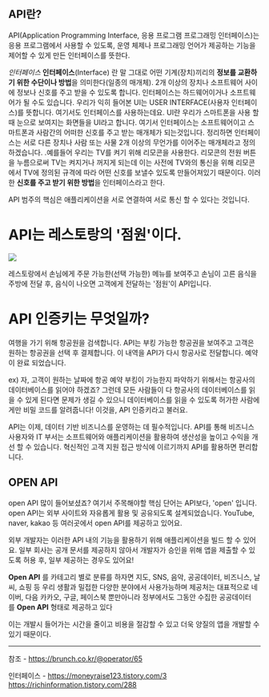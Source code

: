 ## API란?

API(Application Programming Interface, 응용 프로그램 프로그래밍 인터페이스)는 응용 프로그램에서 사용할 수 있도록, 운영 체제나 프로그래밍 언어가 제공하는 기능을 제어할 수 있게 만든 인터페이스를 뜻한다.

*인터페이스*
	**인터페이스**(Interface) 란 말 그대로 어떤 기계(장치)끼리의 **정보를 교환하기 위한 수단이나 방법**을 의미한다(일종의 매개체). 2개 이상의 장치나 소프트웨어 사이에 정보나 신호를 주고 받을 수 있도록 합니다. 인터페이스는 하드웨어이거나 소프트웨어가 될 수도 있습니다.
	우리가 익히 들어본 UI는 USER INTERFACE(사용자 인터페이스)를 뜻합니다. 여기서도 인터페이스를 사용하는데요. UI란 우리가 스마트폰을 사용 할때 눈으로 보여지는 화면들을 UI라고 합니다.
	여기서 인터페이스는 소프트웨어이고 스마트폰과 사람간의 어떠한 신호를 주고 받는 매개체가 되는것입니다.
	정리하면 인터페이스는 서로 다른 장치나 사람 또는 사물 2개 이상의 무언가를 이어주는 매개체라고 정의하겠습니다.
	.예를들어 우리는 TV를 켜기 위해 리모콘을 사용한다. 리모콘의 전원 버튼을 누름으로써 TV는 켜지거나 꺼지게 되는데 이는 사전에 TV와의 통신을 위해 리모콘에서 TV에 정의된 규격에 따라 어떤 신호를 보낼수 있도록 만들어져있기 때문이다. 이러한 **신호를 주고 받기 위한 방법**을 인터페이스라고 한다.

API 범주의 핵심은 애플리케이션을 서로 연결하여 서로 통신 할 수 있다는 것입니다.


# API는 레스토랑의 '점원'이다.

![](https://img1.daumcdn.net/thumb/R1280x0.fjpg/?fname=http://t1.daumcdn.net/brunch/service/user/8kCc/image/KqPoc0TbVmKlZi1ldFCyfNR0Kao.jpg)

레스토랑에서 손님에게 주문 가능한(선택 가능한) 메뉴를 보여주고 손님이 고른 음식을 주방에 전달 후, 음식이 나오면 고객에게 전달하는 '점원'이 API입니다.

  

# API 인증키는 무엇일까?

여행을 가기 위해 항공원을 검색합니다. API는 부킹 가능한 항공권을 보여주고 고객은 원하는 항공권을 선택 후 결제합니다. 이 내역을 API가 다시 항공사로 전달합니다. 예약이 완료 되었습니다.  

  
ex)
자, 고객이 원하는 날짜에 항공 예약 부킹이 가능한지 파악하기 위해서는 항공사의 데이터베이스를 읽어야 하겠죠? 그런데 모든 사람들이 다 항공사의 데이터베이스를 읽을 수 있게 된다면 문제가 생길 수 있으니 데이터베이스를 읽을 수 있도록 허가한 사람에게만 비밀 코드를 알려줍니다! 이것을, API 인증키라고 불러요.



API는 이제, 데이터 기반 비즈니스를 운영하는 데 필수적입니다. API를 통해 비즈니스 사용자와 IT 부서는 소프트웨어와 애플리케이션을 활용하여 생산성을 높이고 수익을 개선 할 수 있습니다. 혁신적인 고객 지원 접근 방식에 이르기까지 API를 활용하면 편리합니다.

  

## OPEN API

open API 많이 들어보셨죠? 여기서 주목해야할 핵심 단어는 API보다, 'open' 입니다. open API는 외부 사이트와 자유롭게 활용 및 공유되도록 설계되었습니다. YouTube, naver, kakao 등 여러곳에서 open API를 제공하고 있어요.  


외부 개발자는 이러한 API 내의 기능을 활용하기 위해 애플리케이션을 빌드 할 수 있어요. 일부 회사는 공개 문서를 제공하지 않아서 개발자가 승인을 위해 앱을 제출할 수 있도록 허용 후, 일부 제공하는 경우도 있어요!

**Open API** 를 카테고리 별로 분류를 하자면 지도, SNS, 음악, 공공데이터, 비즈니스, 날씨, 쇼핑 등 우리 생활과 밀접한 다양한 분야에서 사용가능하며 제공처는 대표적으로 네이버, 다음 카카오, 구글, 페이스북 뿐만아니라 정부에서도 그동안 수집한 공공데이터를 **Open API** 형태로 제공하고 있다


이는 개발시 들어가는 시간을 줄이고 비용을 절감할 수 있고 더욱 양질의 앱을 개발할 수 있기 때문이다.









---
참조 - https://brunch.co.kr/@operator/65

인터페이스 - https://moneyraise123.tistory.com/3
https://richinformation.tistory.com/288